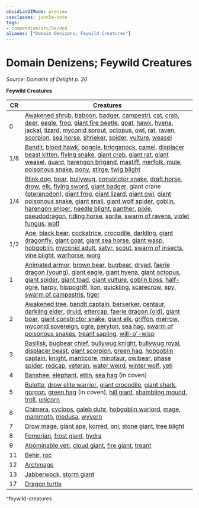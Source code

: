 ```yaml
---
obsidianUIMode: preview
cssclasses: json5e-note
tags:
- compendium/src/5e/dod
aliases: ["Domain Denizens; Feywild Creatures"]
---
```

# Domain Denizens; Feywild Creatures
*Source: Domains of Delight p. 20* 

**Feywild Creatures**

| CR | Creatures |
|----|-----------|
| 0 | [Awakened shrub](/Systems/5e/bestiary/plant/awakened-shrub.md), [baboon](/Systems/5e/bestiary/beast/baboon.md), [badger](/Systems/5e/bestiary/beast/badger.md), [campestri](/Systems/5e/bestiary/plant/campestri-wbtw.md), [cat](/Systems/5e/bestiary/beast/cat.md), [crab](/Systems/5e/bestiary/beast/crab.md), [deer](/Systems/5e/bestiary/beast/deer.md), [eagle](/Systems/5e/bestiary/beast/eagle.md), [frog](/Systems/5e/bestiary/beast/frog.md), [giant fire beetle](/Systems/5e/bestiary/beast/giant-fire-beetle.md), [goat](/Systems/5e/bestiary/beast/goat.md), [hawk](/Systems/5e/bestiary/beast/hawk.md), [hyena](/Systems/5e/bestiary/beast/hyena.md), [jackal](/Systems/5e/bestiary/beast/jackal.md), [lizard](/Systems/5e/bestiary/beast/lizard.md), [myconid sprout](/Systems/5e/bestiary/plant/myconid-sprout.md), [octopus](/Systems/5e/bestiary/beast/octopus.md), [owl](/Systems/5e/bestiary/beast/owl.md), [rat](/Systems/5e/bestiary/beast/rat.md), [raven](/Systems/5e/bestiary/beast/raven.md), [scorpion](/Systems/5e/bestiary/beast/scorpion.md), [sea horse](/Systems/5e/bestiary/beast/sea-horse.md), [shrieker](/Systems/5e/bestiary/plant/shrieker.md), [spider](/Systems/5e/bestiary/beast/spider.md), [vulture](/Systems/5e/bestiary/beast/vulture.md), [weasel](/Systems/5e/bestiary/beast/weasel.md) |
| 1/8 | [Bandit](/Systems/5e/bestiary/humanoid/bandit.md), [blood hawk](/Systems/5e/bestiary/beast/blood-hawk.md), [boggle](/Systems/5e/bestiary/fey/boggle-mpmm.md), [brigganock](/Systems/5e/bestiary/fey/brigganock-wbtw.md), [camel](/Systems/5e/bestiary/beast/camel.md), [displacer beast kitten](/Systems/5e/bestiary/monstrosity/displacer-beast-kitten-wbtw.md), [flying snake](/Systems/5e/bestiary/beast/flying-snake.md), [giant crab](/Systems/5e/bestiary/beast/giant-crab.md), [giant rat](/Systems/5e/bestiary/beast/giant-rat.md), [giant weasel](/Systems/5e/bestiary/beast/giant-weasel.md), [guard](/Systems/5e/bestiary/humanoid/guard.md), [harengon brigand](/Systems/5e/bestiary/humanoid/harengon-brigand-wbtw.md), [mastiff](/Systems/5e/bestiary/beast/mastiff.md), [merfolk](/Systems/5e/bestiary/humanoid/merfolk.md), [mule](/Systems/5e/bestiary/beast/mule.md), [poisonous snake](/Systems/5e/bestiary/beast/poisonous-snake.md), [pony](/Systems/5e/bestiary/beast/pony.md), [stirge](/Systems/5e/bestiary/beast/stirge.md), [twig blight](/Systems/5e/bestiary/plant/twig-blight.md) |
| 1/4 | [Blink dog](/Systems/5e/bestiary/fey/blink-dog.md), [boar](/Systems/5e/bestiary/beast/boar.md), [bullywug](/Systems/5e/bestiary/humanoid/bullywug.md), [constrictor snake](/Systems/5e/bestiary/beast/constrictor-snake.md), [draft horse](/Systems/5e/bestiary/beast/draft-horse.md), [drow](/Systems/5e/bestiary/humanoid/drow.md), [elk](/Systems/5e/bestiary/beast/elk.md), [flying sword](/Systems/5e/bestiary/construct/flying-sword.md), [giant badger](/Systems/5e/bestiary/beast/giant-badger.md), giant crane ([pteranodon](/Systems/5e/bestiary/beast/pteranodon.md)), [giant frog](/Systems/5e/bestiary/beast/giant-frog.md), [giant lizard](/Systems/5e/bestiary/beast/giant-lizard.md), [giant owl](/Systems/5e/bestiary/beast/giant-owl.md), [giant poisonous snake](/Systems/5e/bestiary/beast/giant-poisonous-snake.md), [giant snail](/Systems/5e/bestiary/beast/giant-snail-wbtw.md), [giant wolf spider](/Systems/5e/bestiary/beast/giant-wolf-spider.md), [goblin](/Systems/5e/bestiary/humanoid/goblin.md), [harengon sniper](/Systems/5e/bestiary/humanoid/harengon-sniper-wbtw.md), [needle blight](/Systems/5e/bestiary/plant/needle-blight.md), [panther](/Systems/5e/bestiary/beast/panther.md), [pixie](/Systems/5e/bestiary/fey/pixie.md), [pseudodragon](/Systems/5e/bestiary/dragon/pseudodragon.md), [riding horse](/Systems/5e/bestiary/beast/riding-horse.md), [sprite](/Systems/5e/bestiary/fey/sprite.md), [swarm of ravens](/Systems/5e/bestiary/beast/swarm-of-ravens.md), [violet fungus](/Systems/5e/bestiary/plant/violet-fungus.md), [wolf](/Systems/5e/bestiary/beast/wolf.md) |
| 1/2 | [Ape](/Systems/5e/bestiary/beast/ape.md), [black bear](/Systems/5e/bestiary/beast/black-bear.md), [cockatrice](/Systems/5e/bestiary/monstrosity/cockatrice.md), [crocodile](/Systems/5e/bestiary/beast/crocodile.md), [darkling](/Systems/5e/bestiary/fey/darkling-mpmm.md), [giant dragonfly](/Systems/5e/bestiary/beast/giant-dragonfly-wbtw.md), [giant goat](/Systems/5e/bestiary/beast/giant-goat.md), [giant sea horse](/Systems/5e/bestiary/beast/giant-sea-horse.md), [giant wasp](/Systems/5e/bestiary/beast/giant-wasp.md), [hobgoblin](/Systems/5e/bestiary/humanoid/hobgoblin.md), [myconid adult](/Systems/5e/bestiary/plant/myconid-adult.md), [satyr](/Systems/5e/bestiary/fey/satyr.md), [scout](/Systems/5e/bestiary/humanoid/scout.md), [swarm of insects](/Systems/5e/bestiary/beast/swarm-of-insects.md), [vine blight](/Systems/5e/bestiary/plant/vine-blight.md), [warhorse](/Systems/5e/bestiary/beast/warhorse.md), [worg](/Systems/5e/bestiary/monstrosity/worg.md) |
| 1 | [Animated armor](/Systems/5e/bestiary/construct/animated-armor.md), [brown bear](/Systems/5e/bestiary/beast/brown-bear.md), [bugbear](/Systems/5e/bestiary/humanoid/bugbear.md), [dryad](/Systems/5e/bestiary/fey/dryad.md), [faerie dragon (young)](/Systems/5e/bestiary/dragon/faerie-dragon-red.md), [giant eagle](/Systems/5e/bestiary/beast/giant-eagle.md), [giant hyena](/Systems/5e/bestiary/beast/giant-hyena.md), [giant octopus](/Systems/5e/bestiary/beast/giant-octopus.md), [giant spider](/Systems/5e/bestiary/beast/giant-spider.md), [giant toad](/Systems/5e/bestiary/beast/giant-toad.md), [giant vulture](/Systems/5e/bestiary/beast/giant-vulture.md), [goblin boss](/Systems/5e/bestiary/humanoid/goblin-boss.md), [half-ogre](/Systems/5e/bestiary/giant/half-ogre-ogrillon.md), [harpy](/Systems/5e/bestiary/monstrosity/harpy.md), [hippogriff](/Systems/5e/bestiary/monstrosity/hippogriff.md), [lion](/Systems/5e/bestiary/beast/lion.md), [quickling](/Systems/5e/bestiary/fey/quickling-mpmm.md), [scarecrow](/Systems/5e/bestiary/construct/scarecrow.md), [spy](/Systems/5e/bestiary/humanoid/spy.md), [swarm of campestris](/Systems/5e/bestiary/plant/swarm-of-campestris-wbtw.md), [tiger](/Systems/5e/bestiary/beast/tiger.md) |
| 2 | [Awakened tree](/Systems/5e/bestiary/plant/awakened-tree.md), [bandit captain](/Systems/5e/bestiary/humanoid/bandit-captain.md), [berserker](/Systems/5e/bestiary/humanoid/berserker.md), [centaur](/Systems/5e/bestiary/monstrosity/centaur.md), [darkling elder](/Systems/5e/bestiary/fey/darkling-elder-mpmm.md), [druid](/Systems/5e/bestiary/humanoid/druid.md), [ettercap](/Systems/5e/bestiary/monstrosity/ettercap.md), [faerie dragon (old)](/Systems/5e/bestiary/dragon/faerie-dragon-violet.md), [giant boar](/Systems/5e/bestiary/beast/giant-boar.md), [giant constrictor snake](/Systems/5e/bestiary/beast/giant-constrictor-snake.md), [giant elk](/Systems/5e/bestiary/beast/giant-elk.md), [griffon](/Systems/5e/bestiary/monstrosity/griffon.md), [merrow](/Systems/5e/bestiary/monstrosity/merrow.md), [myconid sovereign](/Systems/5e/bestiary/plant/myconid-sovereign.md), [ogre](/Systems/5e/bestiary/giant/ogre.md), [peryton](/Systems/5e/bestiary/monstrosity/peryton.md), [sea hag](/Systems/5e/bestiary/fey/sea-hag.md), [swarm of poisonous snakes](/Systems/5e/bestiary/beast/swarm-of-poisonous-snakes.md), [treant sapling](/Systems/5e/bestiary/plant/treant-sapling-wbtw.md), [will-o'-wisp](/Systems/5e/bestiary/undead/will-o-wisp.md) |
| 3 | [Basilisk](/Systems/5e/bestiary/monstrosity/basilisk.md), [bugbear chief](/Systems/5e/bestiary/humanoid/bugbear-chief.md), [bullywug knight](/Systems/5e/bestiary/humanoid/bullywug-knight-wbtw.md), [bullywug royal](/Systems/5e/bestiary/humanoid/bullywug-royal-gos.md), [displacer beast](/Systems/5e/bestiary/monstrosity/displacer-beast.md), [giant scorpion](/Systems/5e/bestiary/beast/giant-scorpion.md), [green hag](/Systems/5e/bestiary/fey/green-hag.md), [hobgoblin captain](/Systems/5e/bestiary/humanoid/hobgoblin-captain.md), [knight](/Systems/5e/bestiary/humanoid/knight.md), [manticore](/Systems/5e/bestiary/monstrosity/manticore.md), [minotaur](/Systems/5e/bestiary/monstrosity/minotaur.md), [owlbear](/Systems/5e/bestiary/monstrosity/owlbear.md), [phase spider](/Systems/5e/bestiary/monstrosity/phase-spider.md), [redcap](/Systems/5e/bestiary/fey/redcap-mpmm.md), [veteran](/Systems/5e/bestiary/humanoid/veteran.md), [water weird](/Systems/5e/bestiary/elemental/water-weird.md), [winter wolf](/Systems/5e/bestiary/monstrosity/winter-wolf.md), [yeti](/Systems/5e/bestiary/monstrosity/yeti.md) |
| 4 | [Banshee](/Systems/5e/bestiary/undead/banshee.md), [elephant](/Systems/5e/bestiary/beast/elephant.md), [ettin](/Systems/5e/bestiary/giant/ettin.md), [sea hag](/Systems/5e/bestiary/fey/sea-hag.md) (in coven) |
| 5 | [Bulette](/Systems/5e/bestiary/monstrosity/bulette.md), [drow elite warrior](/Systems/5e/bestiary/humanoid/drow-elite-warrior.md), [giant crocodile](/Systems/5e/bestiary/beast/giant-crocodile.md), [giant shark](/Systems/5e/bestiary/beast/giant-shark.md), [gorgon](/Systems/5e/bestiary/monstrosity/gorgon.md), [green hag](/Systems/5e/bestiary/fey/green-hag.md) (in coven), [hill giant](/Systems/5e/bestiary/giant/hill-giant.md), [shambling mound](/Systems/5e/bestiary/plant/shambling-mound.md), [troll](/Systems/5e/bestiary/giant/troll.md), [unicorn](/Systems/5e/bestiary/celestial/unicorn.md) |
| 6 | [Chimera](/Systems/5e/bestiary/monstrosity/chimera.md), [cyclops](/Systems/5e/bestiary/giant/cyclops.md), [galeb duhr](/Systems/5e/bestiary/elemental/galeb-duhr.md), [hobgoblin warlord](/Systems/5e/bestiary/humanoid/hobgoblin-warlord.md), [mage](/Systems/5e/bestiary/humanoid/mage.md), [mammoth](/Systems/5e/bestiary/beast/mammoth.md), [medusa](/Systems/5e/bestiary/monstrosity/medusa.md), [wyvern](/Systems/5e/bestiary/dragon/wyvern.md) |
| 7 | [Drow mage](/Systems/5e/bestiary/humanoid/drow-mage.md), [giant ape](/Systems/5e/bestiary/beast/giant-ape.md), [korred](/Systems/5e/bestiary/fey/korred-mpmm.md), [oni](/Systems/5e/bestiary/giant/oni.md), [stone giant](/Systems/5e/bestiary/giant/stone-giant.md), [tree blight](/Systems/5e/bestiary/plant/tree-blight-cos.md) |
| 8 | [Fomorian](/Systems/5e/bestiary/giant/fomorian.md), [frost giant](/Systems/5e/bestiary/giant/frost-giant.md), [hydra](/Systems/5e/bestiary/monstrosity/hydra.md) |
| 9 | [Abominable yeti](/Systems/5e/bestiary/monstrosity/abominable-yeti.md), [cloud giant](/Systems/5e/bestiary/giant/cloud-giant.md), [fire giant](/Systems/5e/bestiary/giant/fire-giant.md), [treant](/Systems/5e/bestiary/plant/treant.md) |
| 11 | [Behir](/Systems/5e/bestiary/monstrosity/behir.md), [roc](/Systems/5e/bestiary/monstrosity/roc.md) |
| 12 | [Archmage](/Systems/5e/bestiary/humanoid/archmage.md) |
| 13 | [Jabberwock](/Systems/5e/bestiary/dragon/jabberwock-wbtw.md), [storm giant](/Systems/5e/bestiary/giant/storm-giant.md) |
| 17 | [Dragon turtle](/Systems/5e/bestiary/dragon/dragon-turtle.md) |
^feywild-creatures